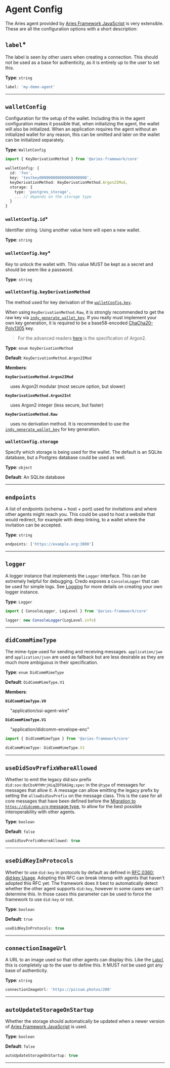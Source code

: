 # Agent Config

The Aries agent provided by [Aries Framework
JavaScript](https://github.com/hyperledger/aries-framework-javascript) is very
extensible. These are all the configuration options with a short description:

## `label`\*

The label is seen by other users when creating a connection. This should not
be used as a base for authenticity, as it is entirely up to the user to
set this.

**Type**: `string`

```typescript title="example"
label: 'my-demo-agent'
```

---

## `walletConfig`

Configuration for the setup of the wallet. Including this in the agent
configuration makes it possible that, when initializing the agent, the wallet
will also be initialized. When an application requires the agent without an
initialized wallet for any reason, this can be omitted and later on the wallet
can be initialized separately.

**Type**: `WalletConfig`

```typescript title="example"
import { KeyDerivationMethod } from '@aries-framework/core'

walletConfig: {
  id: 'foo',
  key: 'testkey000000000000000000000',
  keyDerivationMethod: KeyDerivationMethod.Argon2IMod,
  storage: {
    type: 'postgres_storage',
    ... // depends on the storage type
  }
}
```

### `walletConfig.id`\*

Identifier string. Using another value here will open a new wallet.

**Type**: `string`

### `walletConfig.key`\*

Key to unlock the wallet with. This value MUST be kept as a secret and should
be seem like a password.

**Type**: `string`

### `walletConfig.keyDerivationMethod`

The method used for key derivation of the
[`walletConfig.key`](#walletconfigkey).

When using `KeyDerivationMethod.Raw`, it is strongly recommended to get the raw
key via
[`indy_generate_wallet_key`](https://github.com/hyperledger/indy-sdk/blob/1c7096dd95d0fd53881070f66907df4b9e61b874/libindy/src/api/wallet.rs#L560).
If you really must implement your own key generation, it is required to be a
base58-encoded
[ChaCha20-Poly1305](https://en.wikipedia.org/wiki/ChaCha20-Poly1305) key.

> For the advanced readers
> [here](https://www.password-hashing.net/argon2-specs.pdf) is the
> specification of Argon2.

**Type**: `enum KeyDerivationMethod`

**Default**: `KeyDerivationMethod.Argon2IMod`

**Members**:

**`KeyDerivationMethod.Argon2IMod`**

&nbsp;&nbsp;&nbsp; uses Argon2I modular (most secure option, but slower)

**`KeyDerivationMethod.Argon2Int`**

&nbsp;&nbsp;&nbsp; uses Argon2 integer (less secure, but faster)

**`KeyDerivationMethod.Raw`**

&nbsp;&nbsp;&nbsp; uses no derivation method.
It is recommended to use the
[`indy_generate_wallet_key`](https://github.com/hyperledger/indy-sdk/blob/1c7096dd95d0fd53881070f66907df4b9e61b874/libindy/src/api/wallet.rs#L560)
for key generation.

### `walletConfig.storage`

Specify which storage is being used for the wallet. The default is an SQLite
database, but a Postgres database could be used as well.

**Type**: `object`

**Default**: An SQLite database

---

## `endpoints`

A list of endpoints (schema + host + port) used for invitations and where other
agents might reach you. This could be used to host a website that would
redirect, for example with deep linking, to a wallet where the invitation can be
accepted.

**Type**: `string`

```typescript title="example"
endpoints: ['https://example.org:3000']
```

---

## `logger`

A logger instance that implements the `Logger` interface. This can be extremely
helpful for debugging. Credo exposes a `ConsoleLogger`
that can be used for simple logs. See [Logging](./logging) for more details on creating your own logger instance.

**Type**: `Logger`

```typescript title="example"
import { ConsoleLogger, LogLevel } from '@aries-framework/core'

logger: new ConsoleLogger(LogLevel.info)
```

---

## `didCommMimeType`

The mime-type used for sending and receiving messages. `application/jwe` and
`application/json` are used as fallback but are less desirable as they are
much more ambiguous in their specification.

**Type**: `enum DidCommMimeType`

**Default**: `DidCommMimeType.V1`

**Members**:

**`DidCommMimeType.V0`**

&nbsp;&nbsp;&nbsp; "application/ssi-agent-wire"

**`DidCommMimeType.V1`**

&nbsp;&nbsp;&nbsp; "application/didcomm-envelope-enc"

```typescript title="example"
import { DidCommMimeType } from '@aries-framework/core'

didCommMimeType: DidCommMimeType.V1
```

---

## `useDidSovPrefixWhereAllowed`

Whether to emit the legacy did:sov prefix `did:sov:BzCbsNYhMrjHiqZDTUASHg;spec` in the `@type` of messages for messages that allow it. A message can allow emitting the legacy prefix by setting the `allowDidSovPrefix` on the message class. This is the case for all core messages that have been defined before the [Migration to `https://didcomm.org` message type](https://github.com/hyperledger/aries-rfcs/blob/main/features/0348-transition-msg-type-to-https/README.md), to allow for the best possible interoperability with other agents.

**Type**: `boolean`

**Default**: `false`

```typescript title="example"
useDidSovPrefixWhereAllowed: true
```

---

## `useDidKeyInProtocols`

Whether to use `did:key` in protocols by default as defined in [RFC 0360: did:key Usage](https://github.com/hyperledger/aries-rfcs/blob/main/features/0360-use-did-key/README.md). Adopting this RFC can break interop with agents that haven't adopted this RFC yet. The framework does it best to automatically detect whether the other agent supports `did:key`, however in some cases we can't determine this. In those cases this parameter can be used to force the framework to use `did:key` or not.

**Type**: `boolean`

**Default**: `true`

```typescript title="example"
useDidKeyInProtocols: true
```

---

## `connectionImageUrl`

A URL to an image used so that other agents can display this. Like the
[`Label`](#label) this is completely up to the user to define
this. It MUST not be used got any base of authenticity.

**Type**: `string`

```typescript title="example"
connectionImageUrl: 'https://picsum.photos/200'
```

---

## `autoUpdateStorageOnStartup`

Whether the storage should automatically be updated when a newer version of
[Aries Framework
JavaScript](https://github.com/hyperledger/aries-framework-javascript) is used.

**Type**: `boolean`

**Default**: `false`

```typescript title="example"
autoUpdateStorageOnStartup: true
```

---
